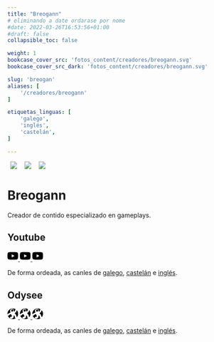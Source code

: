 ```yaml
---
title: "Breogann"
# eliminando a date ordarase por nome
#date: 2022-03-26T16:53:56+01:00
#draft: false
collapsible_toc: false

weight: 1
bookcase_cover_src: 'fotos_content/creadores/breogann.svg'
bookcase_cover_src_dark: 'fotos_content/creadores/breogann.svg'

slug: 'breogan'
aliases: [
    '/creadores/breogann'
]

etiquetas_linguas: [
    'galego',
    'inglés',
    'castelán',
]

---
```


<svg width="28px" height="17px">
    <title>Galego</title>
    <image xlink:href="https://raw.githubusercontent.com/Ran-n/svgs/main/linguas/gz_0.svg" src="linguas/gz_0.svg" width="100%" height="100%"/>
</svg>
<svg width="28px" height="17px">
    <title>Castellano</title>
    <image xlink:href="https://raw.githubusercontent.com/Ran-n/svgs/main/linguas/cas_0.svg" src="linguas/cas_0.svg" width="100%" height="100%"/>
</svg>
<svg width="28px" height="17px">
    <title>English</title>
    <image xlink:href="https://raw.githubusercontent.com/Ran-n/svgs/main/linguas/en_0.svg" src="linguas/en_0.svg" width="100%" height="100%"/>
</svg>

# Breogann

Creador de contido especializado en gameplays.

## Youtube

<a rel="noopener" target="_blank" href="https://www.youtube.com/channel/UCgywV9GRFh9sIDRRlH2KJ9A">
<svg role="img" viewBox="0 0 24 24" xmlns="http://www.w3.org/2000/svg" width="24px" height="24px"><title>Galego</title><path d="M23.498 6.186a3.016 3.016 0 0 0-2.122-2.136C19.505 3.545 12 3.545 12 3.545s-7.505 0-9.377.505A3.017 3.017 0 0 0 .502 6.186C0 8.07 0 12 0 12s0 3.93.502 5.814a3.016 3.016 0 0 0 2.122 2.136c1.871.505 9.376.505 9.376.505s7.505 0 9.377-.505a3.015 3.015 0 0 0 2.122-2.136C24 15.93 24 12 24 12s0-3.93-.502-5.814zM9.545 15.568V8.432L15.818 12l-6.273 3.568z"/></svg>
</a>
<a rel="noopener" target="_blank" href="https://www.youtube.com/channel/UC_qVLj3szTJ3pvFC9zofPJA">
<svg role="img" viewBox="0 0 24 24" xmlns="http://www.w3.org/2000/svg" width="24px" height="24px"><title>Castelán</title><path d="M23.498 6.186a3.016 3.016 0 0 0-2.122-2.136C19.505 3.545 12 3.545 12 3.545s-7.505 0-9.377.505A3.017 3.017 0 0 0 .502 6.186C0 8.07 0 12 0 12s0 3.93.502 5.814a3.016 3.016 0 0 0 2.122 2.136c1.871.505 9.376.505 9.376.505s7.505 0 9.377-.505a3.015 3.015 0 0 0 2.122-2.136C24 15.93 24 12 24 12s0-3.93-.502-5.814zM9.545 15.568V8.432L15.818 12l-6.273 3.568z"/></svg>
</a>
<a rel="noopener" target="_blank" href="https://www.youtube.com/channel/UCSOTRwMkwL1UMrdDgEdRJMg">
<svg role="img" viewBox="0 0 24 24" xmlns="http://www.w3.org/2000/svg" width="24px" height="24px"><title>Inglés</title><path d="M23.498 6.186a3.016 3.016 0 0 0-2.122-2.136C19.505 3.545 12 3.545 12 3.545s-7.505 0-9.377.505A3.017 3.017 0 0 0 .502 6.186C0 8.07 0 12 0 12s0 3.93.502 5.814a3.016 3.016 0 0 0 2.122 2.136c1.871.505 9.376.505 9.376.505s7.505 0 9.377-.505a3.015 3.015 0 0 0 2.122-2.136C24 15.93 24 12 24 12s0-3.93-.502-5.814zM9.545 15.568V8.432L15.818 12l-6.273 3.568z"/></svg>
</a>

De forma ordeada, as canles de [galego](https://www.youtube.com/channel/UCgywV9GRFh9sIDRRlH2KJ9A), [castelán](https://www.youtube.com/channel/UC_qVLj3szTJ3pvFC9zofPJA) e [inglés](https://www.youtube.com/channel/UCSOTRwMkwL1UMrdDgEdRJMg).

## Odysee

<a rel="noopener" target="_blank" href="https://odysee.com/@Breogann:3">
<svg role="img" viewBox="0 0 24 24" xmlns="http://www.w3.org/2000/svg" width="24px" height="24px"><title>Galego</title><path d="M11.965 0A12 12 0 0 0 0 12a12 12 0 0 0 12 12 12 12 0 0 0 12-12 12 12 0 0 0-3.209-8.167 7.272 7.272 0 0 1-.799 3.218c-.548.957-2.281 2.77-3.264 3.699a.723.723 0 0 0 .056 1.104c.996.74 2.658 2.151 2.788 3.422.176 1.835 1.6 4.02 1.675 4.159a.67.67 0 0 1-.105.327 12.067 12.067 0 0 1-2.03 1.898 2.435 2.435 0 0 1-.807.126c-1.944-.04-1.526-1.866-1.712-2.905s-.78-3.085-2.716-2.788c0 0 .484 4.243-1.489 5.546s-5.843 2.27-6.55-.408 2.46-2.384 2.684-2.384c.223 0 2.233-.632 1.267-2.53-.967-1.898-2.01-3.5-2.01-3.5a11.37 11.37 0 0 0-2.735 1.285 5.42 5.42 0 0 0-1.061.82c-1.065 1.104-2.19 1.713-2.954 1.358a1.368 1.368 0 0 1-.32-.221A11.926 11.926 0 0 1 .1 13.503c.43-.641 2.082-2.038 3.696-2.906 1.304-.702 2.737-.988 3.118-1.355-.671-2.235-1.882-5.703.832-7.33C9.881.634 12.69-.142 13.77 2.958c1.08 3.1.802 3.796 1.267 3.796.465 0 1.608.223 2.09-1.75.356-1.445.574-2.685 1.379-3.087A12 12 0 0 0 12 0a12 12 0 0 0-.035 0zm-.498 2.125c-.353-.019-.78.05-1.303.224 0 0-1.895.52-1.749 2.53.13 1.777 1.08 2.753 3.053 2.01 1.972-.737 2.31-1.264 1.824-2.753-.364-1.117-.765-1.956-1.825-2.011zm.48.726a.249.249 0 0 1 .183.07 1.58 1.58 0 0 1 .232.346.253.253 0 0 1-.197.37.253.253 0 0 1-.233-.131 1.559 1.559 0 0 0-.148-.232.256.256 0 0 1 0-.353.249.249 0 0 1 .163-.07zm3.529.152a.22.22 0 0 1 .192.103.22.22 0 0 1-.07.305.22.22 0 1 1-.122-.408zM12.609 4.27a.253.253 0 0 1 .227.133 1.5 1.5 0 0 1 .102.982.253.253 0 0 1-.246.205h-.049a.253.253 0 0 1-.2-.295 1.013 1.013 0 0 0-.071-.697.253.253 0 0 1 .237-.328zm-8.035.552a.12.12 0 0 1 .029.003.12.12 0 1 1-.147.091.12.12 0 0 1 .118-.094zm15.77 3.419.273.539.593.12-.539.275-.123.592-.272-.539-.592-.123.538-.272zm-17.767.535a.22.22 0 0 1 .193.104.22.22 0 0 1-.07.304.22.22 0 1 1-.123-.408zm16.004 2.79a.258.258 0 0 1 .062.007.258.258 0 1 1-.31.195.258.258 0 0 1 .248-.202zM4.914 16.115a.17.17 0 0 1 .165.14.17.17 0 0 1-.137.197.17.17 0 1 1-.028-.337zm9.769 4.094a.2.2 0 0 1 .036.004.2.2 0 1 1-.233.15.2.2 0 0 1 .197-.154z"/></svg>
</a>
<a rel="noopener" target="_blank" href="https://odysee.com/@Breogann_Castellano:6">
<svg role="img" viewBox="0 0 24 24" xmlns="http://www.w3.org/2000/svg" width="24px" height="24px"><title>Castelán</title><path d="M11.965 0A12 12 0 0 0 0 12a12 12 0 0 0 12 12 12 12 0 0 0 12-12 12 12 0 0 0-3.209-8.167 7.272 7.272 0 0 1-.799 3.218c-.548.957-2.281 2.77-3.264 3.699a.723.723 0 0 0 .056 1.104c.996.74 2.658 2.151 2.788 3.422.176 1.835 1.6 4.02 1.675 4.159a.67.67 0 0 1-.105.327 12.067 12.067 0 0 1-2.03 1.898 2.435 2.435 0 0 1-.807.126c-1.944-.04-1.526-1.866-1.712-2.905s-.78-3.085-2.716-2.788c0 0 .484 4.243-1.489 5.546s-5.843 2.27-6.55-.408 2.46-2.384 2.684-2.384c.223 0 2.233-.632 1.267-2.53-.967-1.898-2.01-3.5-2.01-3.5a11.37 11.37 0 0 0-2.735 1.285 5.42 5.42 0 0 0-1.061.82c-1.065 1.104-2.19 1.713-2.954 1.358a1.368 1.368 0 0 1-.32-.221A11.926 11.926 0 0 1 .1 13.503c.43-.641 2.082-2.038 3.696-2.906 1.304-.702 2.737-.988 3.118-1.355-.671-2.235-1.882-5.703.832-7.33C9.881.634 12.69-.142 13.77 2.958c1.08 3.1.802 3.796 1.267 3.796.465 0 1.608.223 2.09-1.75.356-1.445.574-2.685 1.379-3.087A12 12 0 0 0 12 0a12 12 0 0 0-.035 0zm-.498 2.125c-.353-.019-.78.05-1.303.224 0 0-1.895.52-1.749 2.53.13 1.777 1.08 2.753 3.053 2.01 1.972-.737 2.31-1.264 1.824-2.753-.364-1.117-.765-1.956-1.825-2.011zm.48.726a.249.249 0 0 1 .183.07 1.58 1.58 0 0 1 .232.346.253.253 0 0 1-.197.37.253.253 0 0 1-.233-.131 1.559 1.559 0 0 0-.148-.232.256.256 0 0 1 0-.353.249.249 0 0 1 .163-.07zm3.529.152a.22.22 0 0 1 .192.103.22.22 0 0 1-.07.305.22.22 0 1 1-.122-.408zM12.609 4.27a.253.253 0 0 1 .227.133 1.5 1.5 0 0 1 .102.982.253.253 0 0 1-.246.205h-.049a.253.253 0 0 1-.2-.295 1.013 1.013 0 0 0-.071-.697.253.253 0 0 1 .237-.328zm-8.035.552a.12.12 0 0 1 .029.003.12.12 0 1 1-.147.091.12.12 0 0 1 .118-.094zm15.77 3.419.273.539.593.12-.539.275-.123.592-.272-.539-.592-.123.538-.272zm-17.767.535a.22.22 0 0 1 .193.104.22.22 0 0 1-.07.304.22.22 0 1 1-.123-.408zm16.004 2.79a.258.258 0 0 1 .062.007.258.258 0 1 1-.31.195.258.258 0 0 1 .248-.202zM4.914 16.115a.17.17 0 0 1 .165.14.17.17 0 0 1-.137.197.17.17 0 1 1-.028-.337zm9.769 4.094a.2.2 0 0 1 .036.004.2.2 0 1 1-.233.15.2.2 0 0 1 .197-.154z"/></svg>
</a>
<a rel="noopener" target="_blank" href="https://odysee.com/@Breogann_English:1">
<svg role="img" viewBox="0 0 24 24" xmlns="http://www.w3.org/2000/svg" width="24px" height="24px"><title>Inglés</title><path d="M11.965 0A12 12 0 0 0 0 12a12 12 0 0 0 12 12 12 12 0 0 0 12-12 12 12 0 0 0-3.209-8.167 7.272 7.272 0 0 1-.799 3.218c-.548.957-2.281 2.77-3.264 3.699a.723.723 0 0 0 .056 1.104c.996.74 2.658 2.151 2.788 3.422.176 1.835 1.6 4.02 1.675 4.159a.67.67 0 0 1-.105.327 12.067 12.067 0 0 1-2.03 1.898 2.435 2.435 0 0 1-.807.126c-1.944-.04-1.526-1.866-1.712-2.905s-.78-3.085-2.716-2.788c0 0 .484 4.243-1.489 5.546s-5.843 2.27-6.55-.408 2.46-2.384 2.684-2.384c.223 0 2.233-.632 1.267-2.53-.967-1.898-2.01-3.5-2.01-3.5a11.37 11.37 0 0 0-2.735 1.285 5.42 5.42 0 0 0-1.061.82c-1.065 1.104-2.19 1.713-2.954 1.358a1.368 1.368 0 0 1-.32-.221A11.926 11.926 0 0 1 .1 13.503c.43-.641 2.082-2.038 3.696-2.906 1.304-.702 2.737-.988 3.118-1.355-.671-2.235-1.882-5.703.832-7.33C9.881.634 12.69-.142 13.77 2.958c1.08 3.1.802 3.796 1.267 3.796.465 0 1.608.223 2.09-1.75.356-1.445.574-2.685 1.379-3.087A12 12 0 0 0 12 0a12 12 0 0 0-.035 0zm-.498 2.125c-.353-.019-.78.05-1.303.224 0 0-1.895.52-1.749 2.53.13 1.777 1.08 2.753 3.053 2.01 1.972-.737 2.31-1.264 1.824-2.753-.364-1.117-.765-1.956-1.825-2.011zm.48.726a.249.249 0 0 1 .183.07 1.58 1.58 0 0 1 .232.346.253.253 0 0 1-.197.37.253.253 0 0 1-.233-.131 1.559 1.559 0 0 0-.148-.232.256.256 0 0 1 0-.353.249.249 0 0 1 .163-.07zm3.529.152a.22.22 0 0 1 .192.103.22.22 0 0 1-.07.305.22.22 0 1 1-.122-.408zM12.609 4.27a.253.253 0 0 1 .227.133 1.5 1.5 0 0 1 .102.982.253.253 0 0 1-.246.205h-.049a.253.253 0 0 1-.2-.295 1.013 1.013 0 0 0-.071-.697.253.253 0 0 1 .237-.328zm-8.035.552a.12.12 0 0 1 .029.003.12.12 0 1 1-.147.091.12.12 0 0 1 .118-.094zm15.77 3.419.273.539.593.12-.539.275-.123.592-.272-.539-.592-.123.538-.272zm-17.767.535a.22.22 0 0 1 .193.104.22.22 0 0 1-.07.304.22.22 0 1 1-.123-.408zm16.004 2.79a.258.258 0 0 1 .062.007.258.258 0 1 1-.31.195.258.258 0 0 1 .248-.202zM4.914 16.115a.17.17 0 0 1 .165.14.17.17 0 0 1-.137.197.17.17 0 1 1-.028-.337zm9.769 4.094a.2.2 0 0 1 .036.004.2.2 0 1 1-.233.15.2.2 0 0 1 .197-.154z"/></svg>
</a>

De forma ordeada, as canles de [galego](https://odysee.com/@Breogann:3), [castelán](https://odysee.com/@Breogann_Castellano:6) e [inglés](https://odysee.com/@Breogann_English:1).
